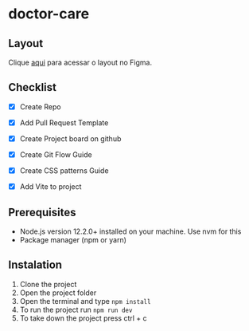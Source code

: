 # doctor-care

## Layout
Clique [aqui](https://www.figma.com/file/1aQzXShtjdJv5oEEYtEWZ9?) para acessar o layout no Figma.

## Checklist
- [x] Create Repo
- [x] Add Pull Request Template
- [x] Create Project board on github
- [x] Create Git Flow Guide
- [x] Create CSS patterns Guide
- [x] Add Vite to project


## Prerequisites
- Node.js version 12.2.0+ installed on your machine. Use nvm for this
- Package manager (npm or yarn)

## Instalation
1. Clone the project
2. Open the project folder
3. Open the terminal and type `npm install`
4. To run the project run `npm run dev`
5. To take down the project press ctrl + c